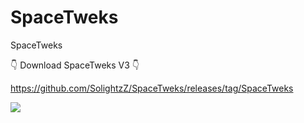 # SpaceTweks
 SpaceTweks

👇 Download SpaceTweks V3 👇

https://github.com/SolightzZ/SpaceTweks/releases/tag/SpaceTweks 

![](https://cdn.discordapp.com/attachments/1012947069348102236/1028615067475910699/SoTw.png)
